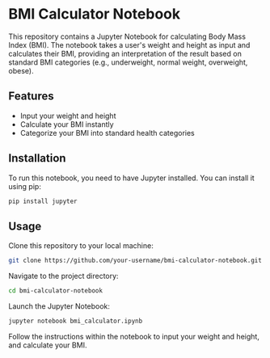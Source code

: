 # BMI Calculator Notebook

This repository contains a Jupyter Notebook for calculating Body Mass Index (BMI). The notebook takes a user's weight and height as input and calculates their BMI, providing an interpretation of the result based on standard BMI categories (e.g., underweight, normal weight, overweight, obese).

## Features

- Input your weight and height
- Calculate your BMI instantly
- Categorize your BMI into standard health categories
## Installation

To run this notebook, you need to have Jupyter installed. You can install it using pip:

```bash
pip install jupyter
```

## Usage
Clone this repository to your local machine:
```bash
git clone https://github.com/your-username/bmi-calculator-notebook.git
```
Navigate to the project directory:
```bash
cd bmi-calculator-notebook
```
Launch the Jupyter Notebook:
```bash
jupyter notebook bmi_calculator.ipynb
```
Follow the instructions within the notebook to input your weight and height, and calculate your BMI.
